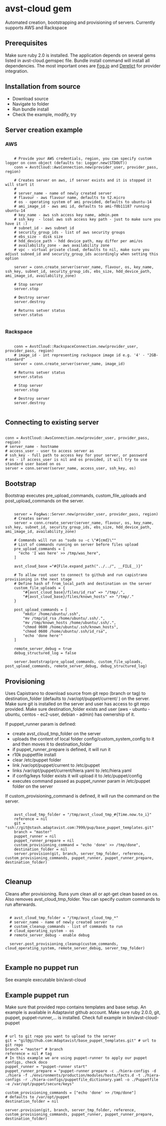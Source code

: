 # avst-cloud gem

Automated creation, bootstrapping and provisioning of servers. Currently supports AWS and Rackspace

## Prerequisites
Make sure ruby 2.0 is installed.
The application depends on several gems listed in avst-cloud.gemspec file. Bundle install command will install all dependencies. The most important ones are [Fog.io](https://github.com/fog/fog) and [Derelict](https://rubygems.org/gems/derelict) for provider integration.

## Installation from source

- Download source
- Navigate to folder
- Run bundle install 
- Check the example, modify, try

## Server creation example

### AWS

```

    # Provide your AWS credentials, region, you can specify custom logger on conn object (defaults to: Logger.new(STDOUT))
    conn = AvstCloud::AwsConnection.new(provider_user, provider_pass, region)

    # Creates server on aws, if server exists and it is stopped it will start it
    #
    # server_name - name of newly created server
    # flavour - aws flavour name, defaults to t2.micro
    # os - operating system of ami provided, defaults to ubuntu-14
    # ami_image_id - aws ami id, defaults to ami-f0b11187 running ubuntu-14
    # key_name - aws ssh access key name, admin.pem
    # ssh_key  - lcoal aws ssh access key path - just to make sure you have it :) 
    # subnet_id - aws subnet id
    # security_group_ids - list of aws security groups
    # ebs_size - disk size
    # hdd_device_path - hdd device path, may differ per ami/os
    # availability_zone - aws availability zone
    # vpc - virtual private cloud, defaults to nil, make sure you adjust subned_id and security_group_ids accordingly when setting this option

    server = conn.create_server(server_name, flavour, os, key_name, ssh_key, subnet_id, security_group_ids, ebs_size, hdd_device_path, ami_image_id, availability_zone)
    
    # Stop server
    server.stop

    # Destroy server 
    server.destroy
    
    # Returns setver status
    server.status


```

### Rackspace

```

    conn = AvstCloud::RackspaceConnection.new(provider_user, provider_pass, region)
    # image_id - int representing rackspace image id e.g. '4' - "2GB-standard"
    server = conn.create_server(server_name, image_id)
    
    # Returns setver status
    server.status

    # Stop server
    server.stop

    # Destroy server 
    server.destroy
    

```

## Connecting to existing server

```

conn = AvstCloud::AwsConnection.new(provider_user, provider_pass, region)
# server_name - hostname
# access_user - user to access server as
# ssh_key - full path to access key for your server, or password
# os - if access_user is nil and os provided, it will try to use standard user based on os
server = conn.server(server_name, access_user, ssh_key, os)

```

## Bootstrap

Bootstrap executes pre_upload_commands, custom_file_uploads and post_upload_commands on the server. 

```
    
    server = FogAws::Server.new(provider_user, provider_pass, region)
    # Creates server
    server = conn.create_server(server_name, flavour, os, key_name, ssh_key, subnet_id, security_group_ids, ebs_size, hdd_device_path, ami_image_id, availability_zone)
    
    # Commands will run as "sudo su -c \"#{cmd}\""
    # List of commands running on server before files upload
    pre_upload_commands = [
      "echo 'I was here' >> /tmp/was_here",
    ]

    avst_cloud_base ="#{File.expand_path("../../", __FILE__)}"

    # To allow root user to connect to github and run capistrano provisioning in the next stage
    # Define hash of from_local_path and destination on the server
    custom_file_uploads = {
        "#{avst_cloud_base}/files/id_rsa" => "/tmp/.",
        "#{avst_cloud_base}/files/known_hosts" => "/tmp/."
    }

    post_upload_commands = [
        "mkdir /home/ubuntu/.ssh",
        "mv /tmp/id_rsa /home/ubuntu/.ssh/.",
        "mv /tmp/known_hosts /home/ubuntu/.ssh/.",
        "chmod 0600 /home/ubuntu/.ssh/known_hosts",
        "chmod 0600 /home/ubuntu/.ssh/id_rsa",
        "echo 'done here'"
    ]

    remote_server_debug = true
    debug_structured_log = false

    server.bootstrap(pre_upload_commands, custom_file_uploads, post_upload_commands, remote_server_debug, debug_structured_log)

```

## Provisioning

Uses Capistrano to download source from git repo (branch or tag) to destination_folder (defaults to /var/opt/puppet/current/ ) on the server. Make sure git is installed on the server and user has access to git repo provided. Make sure destination_folder exists and user (aws - ubuntu - ubuntu, centos - ec2-user, debian - admin) has ownership of it. 

If puppet_runner param is defined:

* create avst_cloud_tmp_folder on the server
* uploads the content of local folder config/custom_system_config to it and then moves it to destination_folder
* if puppet_runner_prepare is defined, it will run it 
* r10k puppetfile install
* clear /etc/puppet folder
* link /var/opt/puppet/current to /etc/puppet
* links /var/opt/puppet/current/hiera.yaml to /etc/hiera.yaml
* if config/keys folder exists it will upload it to /etc/puppet/config
* executes command passed as puppet_runner param in /etc/puppet folder on the server

If custom_provisioning_command is defined, it will run the command on the server.

```

    avst_cloud_tmp_folder = "/tmp/avst_cloud_tmp_#{Time.now.to_i}"
    reference = nil
    git = "ssh://git@stash.adaptavist.com:7999/pup/base_puppet_templates.git"
    branch = "master"
    puppet_runner = nil 
    puppet_runner_prepare = nil
    custom_provisioning_command = "echo 'done' >> /tmp/done",
    destination_folder = nil
    server.provision(git, branch, server_tmp_folder, reference, custom_provisioning_commands, puppet_runner, puppet_runner_prepare, destination_folder)


```

## Cleanup 

Cleans after provisioning. Runs yum clean all or apt-get clean based on os. Also removes avst_cloud_tmp_folder. You can specify custom commands to run afterwards.

```

  # avst_cloud_tmp_folder = "/tmp/avst_cloud_tmp_*"
  # server_name - name of newly created server
  # custom_cleanup_commands - list of commands to run
  # cloud_operating_system - os
  # remote_server_debug - enable debug

  server.post_provisioning_cleanup(custom_commands, cloud_operating_system, remote_server_debug, server_tmp_folder)


```

## Example no puppet run

See example executable bin/avst-cloud

## Example puppet run

Make sure that provided repo contains templates and base setup. An example is available in Adaptavist github account. Make sure ruby 2.0.0, git, puppet, puppet-runner,... is installed. Check full example in bin/avst-cloud-puppet

```

# url to git repo you want to upload to the server
git = "git@github.com:Adaptavist/base_puppet_templates.git" # url to git repo
branch = "master" # branch
reference = nil # tag
# In this example we are using puppet-runner to apply our puppet configs, check doco
puppet_runner = "puppet-runner start"
puppet_runner_prepare = "puppet-runner prepare -c ./hiera-configs -d ./hiera -f ./environments/production/modules/hosts/facts.d -t ./hiera-configs -r ./hiera-configs/puppetfile_dictionary.yaml -o ./Puppetfile -e /var/opt/puppet/secure/keys"

custom_provisioning_commands = ["echo 'done' >> /tmp/done"]
# defaults to /var/opt/puppet
destination_folder = nil

server.provision(git, branch, server_tmp_folder, reference, custom_provisioning_commands, puppet_runner, puppet_runner_prepare, destination_folder)

```

